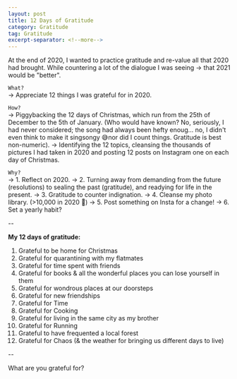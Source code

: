 ```yaml
---
layout: post
title: 12 Days of Gratitude
category: Gratitude
tag: Gratitude
excerpt-separator: <!--more-->
---
```


At the end of 2020, I wanted to practice gratitude and re-value all that 2020 had brought. While countering <!--more-->a lot of the dialogue I was seeing -> that 2021 would be "better".

`What?`  
-> Appreciate 12 things I was grateful for in 2020.

`How?`  
-> Piggybacking the 12 days of Christmas, which run from the 25th of December to the 5th of January. (Who would have known? No, seriously, I had never considered; the song had always been hefty enoug... no, I didn't even think to make it singsongy 😅nor did I count things. Gratitude is best non-numeric).
-> Identifying the 12 topics, cleansing the thousands of pictures I had taken in 2020 and posting 12 posts on Instagram one on each day of Christmas.

`Why?`  
-> 1. Reflect on 2020.
-> 2. Turning away from demanding from the future (resolutions) to sealing the past (gratitude), and readying for life in the present.
-> 3. Gratitude to counter indignation.
-> 4. Cleanse my photo library. (>10,000 in 2020 🥲)
-> 5. Post something on Insta for a change!
-> 6. Set a yearly habit?

--

**My 12 days of gratitude:**
1. Grateful to be home for Christmas
2. Grateful for quarantining with my flatmates
3. Grateful for time spent with friends
4. Grateful for books & all the wonderful places you can lose yourself in them
5. Grateful for wondrous places at our doorsteps
6. Grateful for new friendships
7. Grateful for Time
8. Grateful for Cooking
9. Grateful for living in the same city as my brother
10. Grateful for Running
11. Grateful to have frequented a local forest
12. Grateful for Chaos (& the weather for bringing us different days to live)

--

What are you grateful for?
